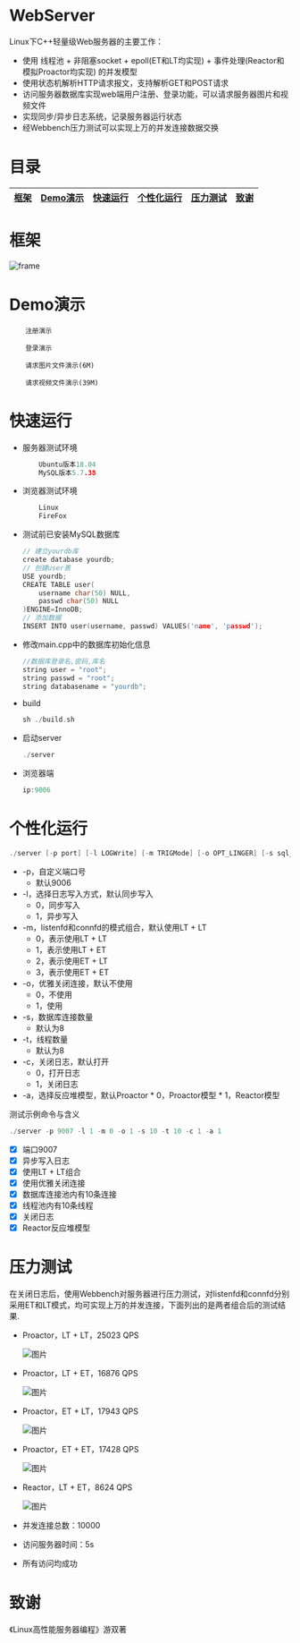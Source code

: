 
# WebServer

Linux下C++轻量级Web服务器的主要工作：
- 使用 线程池 + 非阻塞socket + epoll(ET和LT均实现) + 事件处理(Reactor和模拟Proactor均实现) 的并发模型
- 使用状态机解析HTTP请求报文，支持解析GET和POST请求
- 访问服务器数据库实现web端用户注册、登录功能，可以请求服务器图片和视频文件
- 实现同步/异步日志系统，记录服务器运行状态
- 经Webbench压力测试可以实现上万的并发连接数据交换


# 目录

|[框架](#框架)|[Demo演示](https://github.com/HIT2020HK/WebServer/blob/web/README.md#demo%E6%BC%94%E7%A4%BA)|[快速运行](https://github.com/HIT2020HK/WebServer/blob/web/README.md#%E5%BF%AB%E9%80%9F%E8%BF%90%E8%A1%8C)|[个性化运行](https://github.com/HIT2020HK/WebServer/blob/web/README.md#%E4%B8%AA%E6%80%A7%E5%8C%96%E8%BF%90%E8%A1%8C) | [压力测试](https://github.com/HIT2020HK/WebServer/blob/web/README.md#%E5%8E%8B%E5%8A%9B%E6%B5%8B%E8%AF%95)|[致谢](https://github.com/HIT2020HK/WebServer/blob/web/README.md#%E8%87%B4%E8%B0%A2)|
|:--------:|:--------:|:--------:|:--------:|:--------:|:--------:|

# 框架

![frame](https://user-images.githubusercontent.com/86244913/180124295-b56ceddc-03bc-465d-b5b0-15f20484c6d6.jpg)

# Demo演示


        注册演示

        登录演示

        请求图片文件演示(6M)

        请求视频文件演示(39M)
        
# 快速运行
- 服务器测试环境
    ```C++
        Ubuntu版本18.04
        MySQL版本5.7.38  
    ```
- 浏览器测试环境
    ```C++
        Linux
        FireFox
    ```
- 测试前已安装MySQL数据库

    ```C++
    // 建立yourdb库
    create database yourdb;
    // 创建user表
    USE yourdb;
    CREATE TABLE user(
        username char(50) NULL,
        passwd char(50) NULL
    )ENGINE=InnoDB;
    // 添加数据
    INSERT INTO user(username, passwd) VALUES('name', 'passwd');
    ```
    
- 修改main.cpp中的数据库初始化信息
    ```C++
    //数据库登录名,密码,库名
    string user = "root";
    string passwd = "root";
    string databasename = "yourdb";
    ```
- build
    ```C++
    sh ./build.sh
    ```
- 启动server
   ```C++
   ./server
   ```
- 浏览器端
    ```C++
    ip:9006
    ```
# 个性化运行
```C++
./server [-p port] [-l LOGWrite] [-m TRIGMode] [-o OPT_LINGER] [-s sql_num] [-t thread_num] [-c close_log] [-a actor_model]
```

- -p，自定义端口号
     * 默认9006
- -l，选择日志写入方式，默认同步写入
     * 0，同步写入
     * 1，异步写入
- -m，listenfd和connfd的模式组合，默认使用LT + LT
     * 0，表示使用LT + LT
     * 1，表示使用LT + ET
     * 2，表示使用ET + LT
     * 3，表示使用ET + ET
- -o，优雅关闭连接，默认不使用
     * 0，不使用
     * 1，使用
- -s，数据库连接数量
     * 默认为8
- -t，线程数量
     * 默认为8
- -c，关闭日志，默认打开
     * 0，打开日志
     * 1，关闭日志
- -a，选择反应堆模型，默认Proactor
      * 0，Proactor模型
      * 1，Reactor模型

测试示例命令与含义
```C++
./server -p 9007 -l 1 -m 0 -o 1 -s 10 -t 10 -c 1 -a 1
```
- [x] 端口9007
- [x] 异步写入日志
- [x] 使用LT + LT组合
- [x] 使用优雅关闭连接
- [x] 数据库连接池内有10条连接
- [x] 线程池内有10条线程
- [x] 关闭日志
- [x] Reactor反应堆模型

# 压力测试

在关闭日志后，使用Webbench对服务器进行压力测试，对listenfd和connfd分别采用ET和LT模式，均可实现上万的并发连接，下面列出的是两者组合后的测试结果.

- Proactor，LT + LT，25023 QPS
   
   ![图片](https://user-images.githubusercontent.com/86244913/180144660-6116e00a-1d09-4d13-ae74-aecc1ebd6c31.png)
        
- Proactor，LT + ET，16876 QPS
   
   ![图片](https://user-images.githubusercontent.com/86244913/180148527-28bb3cdd-72f2-45b2-bf78-c48234f440e0.png)
   
- Proactor，ET + LT，17943 QPS
   
   ![图片](https://user-images.githubusercontent.com/86244913/180148576-8b8ab576-a298-4c57-a70d-ad6c53db8397.png)
    
- Proactor，ET + ET，17428 QPS
    
   ![图片](https://user-images.githubusercontent.com/86244913/180148617-db9901a9-ddf7-48e7-b1a0-941ae684ac97.png)
   
- Reactor，LT + ET，8624 QPS
   
   ![图片](https://user-images.githubusercontent.com/86244913/180148655-e6244b43-e6f0-4799-8684-661c037130db.png)

- 并发连接总数：10000
- 访问服务器时间：5s
- 所有访问均成功

# 致谢

《Linux高性能服务器编程》游双著
